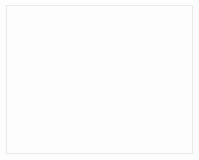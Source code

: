 <div style="height:400px; overflow-y:auto; border:1px solid #ccc;">
    <cc1:DetailsContainer ID="LeaveReportRecords" runat="server" AutoGenerateColumns="False" 
        AllowPaging="False" CellPadding="4" GridLines="None" Width="100%" 
        DataMember="App_Leave_Comp_Details" DataKeyNames="WorkOrderNo" 
        DataSource="<%# PageRecordsDataSet %>" ForeColor="#333333" 
        ShowHeaderWhenEmpty="True" OnSelectedIndexChanged="LeaveReportRecords_SelectedIndexChanged" 
        HeaderStyle-Font-Size="Smaller" RowStyle-Font-Size="Smaller" class="w-100 border">
        <AlternatingRowStyle BackColor="White" ForeColor="#284775" />
    </cc1:DetailsContainer>
</div>
